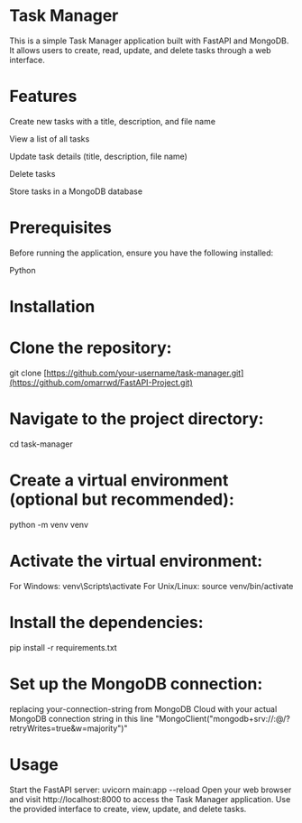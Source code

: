 # Task Manager

This is a simple Task Manager application built with FastAPI and MongoDB. It allows users to create, read, update, and delete tasks through a web interface.

# Features

Create new tasks with a title, description, and file name
<br>

View a list of all tasks
<br>

Update task details (title, description, file name)
<br>

Delete tasks
<br>

Store tasks in a MongoDB database

# Prerequisites

Before running the application, ensure you have the following installed:

Python
<br>

# Installation

# Clone the repository:
git clone [https://github.com/your-username/task-manager.git](https://github.com/omarrwd/FastAPI-Project.git)
# Navigate to the project directory:
cd task-manager
# Create a virtual environment (optional but recommended):
python -m venv venv
# Activate the virtual environment:
For Windows:
venv\Scripts\activate
For Unix/Linux:
source venv/bin/activate
# Install the dependencies:
pip install -r requirements.txt
# Set up the MongoDB connection:
replacing your-connection-string from MongoDB Cloud with your actual MongoDB connection string in this line "MongoClient("mongodb+srv://<username>:<password>@<cluster-url>/<database>?retryWrites=true&w=majority")"
# Usage

Start the FastAPI server:
uvicorn main:app --reload
Open your web browser and visit http://localhost:8000 to access the Task Manager application.
Use the provided interface to create, view, update, and delete tasks.

